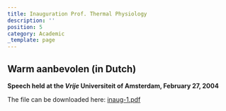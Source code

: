```yaml
---
title: Inauguration Prof. Thermal Physiology
description: ''
position: 5
category: Academic
_template: page
---
```


## Warm aanbevolen (in Dutch)

**Speech held at the _Vrije_ Universiteit of Amsterdam, February 27, 2004**

The file can be downloaded here: [inaug-1.pdf](https://heindaanen.nl/images/inaug-1.pdf "inaug-1.pdf")
